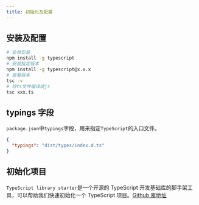 ```yaml
---
title: 初始化及配置
---
```


## 安装及配置

```bash
# 全局安装
npm install -g typescript
# 安装指定版本
npm install -g typescript@x.x.x
# 查看版本
tsc -v
# 将ts文件编译成js
tsc xxx.ts
```

## typings 字段

`package.json`中`typings`字段，用来指定`TypeScript`的入口文件。

```json
{
  "typings": "dist/types/index.d.ts"
}
```

## 初始化项目

`TypeScript library starter`是一个开源的 TypeScript 开发基础库的脚手架工具，可以帮助我们快速初始化一个 TypeScript 项目。[Github 库地址](https://github.com/alexjoverm/typescript-library-starter)
